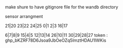 
make shure to have gitignore file for the wandb directory

sensor arrangment 

21|20
23|22
24|25
0|1
2|3
16|17

6|7|8|9
15|4|5
12|13|14
26|10|11
30|29|28|27
token : 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

